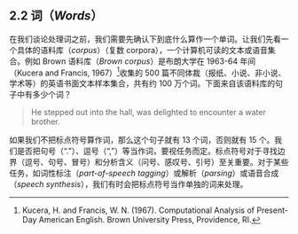 ## 2.2 词（*Words*）

在我们谈论处理词之前，我们需要先确认下到底什么算作一个单词。让我们先看一个具体的语料库（*corpus*）（复数 corpora），一个计算机可读的文本或语音集合。例如 Brown 语料库（*Brown corpus*）是布朗大学在 1963-64 年间（Kucera and Francis, 1967）[^1]收集的 500 篇不同体裁（报纸、小说、非小说、学术等）的英语书面文本样本集合，共有约 100 万个词。下面来自该语料库的句子中有多少个词？

> He stepped out into the hall, was delighted to encounter a water brother.

如果我们不把标点符号算作词，那么这个句子就有 13 个词，否则就有 15 个。我们是否把句号（“.”）、逗号（“,”）等当作词，要视任务而定。标点符号对于寻找边界（逗号、句号、冒号）和分析含义（问号、感叹号、引号）至关重要。对于某些任务，如词性标注（*part-of-speech tagging*）或解析（*parsing*）或语音合成（*speech synthesis*），我们有时会把标点符号当作单独的词来处理。

[^1]: Kucera, H. and Francis, W. N. (1967). Computational Analysis of Present-Day American English. Brown University Press, Providence, RI.
